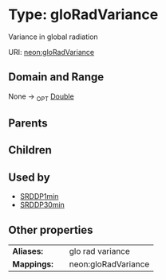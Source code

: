 
# Type: gloRadVariance


Variance in global radiation

URI: [neon:gloRadVariance](https://data.neonscience.org/gloRadVariance)


## Domain and Range

None ->  <sub>OPT</sub> [Double](types/Double.md)

## Parents


## Children


## Used by

 * [SRDDP1min](SRDDP1min.md)
 * [SRDDP30min](SRDDP30min.md)

## Other properties

|  |  |  |
| --- | --- | --- |
| **Aliases:** | | glo rad variance |
| **Mappings:** | | neon:gloRadVariance |

